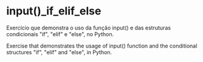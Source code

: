 # input()_if_elif_else
Exercício que demonstra o uso da função input() e das estruturas condicionais "if", "elif" e "else", no Python.

Exercise that demonstrates the usage of input() function and the conditional structures "if", "elif" and "else", in Python.
